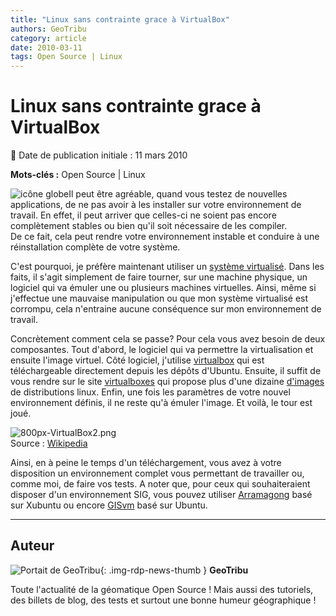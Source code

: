 ```yaml
---
title: "Linux sans contrainte grace à VirtualBox"
authors: GeoTribu
category: article
date: 2010-03-11
tags: Open Source | Linux
---
```


# Linux sans contrainte grace à VirtualBox

:calendar: Date de publication initiale : 11 mars 2010

**Mots-clés :** Open Source | Linux

![icône globe](https://cdn.geotribu.fr/img/internal/icons-rdp-news/world.png)Il peut être agréable, quand vous testez de nouvelles applications, de ne pas avoir à les installer sur votre environnement de travail. En effet, il peut arriver que celles-ci ne soient pas encore complètement stables ou bien qu'il soit nécessaire de les compiler.  
De ce fait, cela peut rendre votre environnement instable et conduire à une réinstallation complète de votre système.

C'est pourquoi, je préfère maintenant utiliser un [système virtualisé](https://fr.wikipedia.org/wiki/Virtualisation). Dans les faits, il s'agit simplement de faire tourner, sur une machine physique, un logiciel qui va émuler une ou plusieurs machines virtuelles. Ainsi, même si j'effectue une mauvaise manipulation ou que mon système virtualisé est corrompu, cela n'entraine aucune conséquence sur mon environnement de travail.

Concrètement comment cela se passe? Pour cela vous avez besoin de deux composantes. Tout d'abord, le logiciel qui va permettre la virtualisation et ensuite l'image virtuel. Côté logiciel, j'utilise [virtualbox](http://doc.ubuntu-fr.org/virtualbox) qui est téléchargeable directement depuis les dépôts d'Ubuntu. Ensuite, il suffit de vous rendre sur le site [virtualboxes](http://virtualboxes.org/) qui propose plus d'une dizaine [d'images](http://virtualboxes.org/images/) de distributions linux. Enfin, une fois les paramètres de votre nouvel environnement définis, il ne reste qu'à émuler l'image. Et voilà, le tour est joué.

![800px-VirtualBox2.png](https://cdn.geotribu.fr/img/divers/800px-VirtualBox2.png)  
Source : [Wikipedia](https://fr.wikipedia.org/wiki/Fichier:VirtualBox2.png)

Ainsi, en à peine le temps d'un téléchargement, vous avez à votre disposition un environnement complet vous permettant de travailler ou, comme moi, de faire vos tests. A noter que, pour ceux qui souhaiteraient disposer d'un environnement SIG, vous pouvez utiliser [Arramagong](http://www.arramagong.com/Arramagong/home.html) basé sur Xubuntu ou encore [GISvm](http://geotribu.net/node/190) basé sur Ubuntu.

----

## Auteur

![Portait de GeoTribu](https://cdn.geotribu.fr/img/internal/charte/geotribu_logo_64x64.png){: .img-rdp-news-thumb }
**GeoTribu**

Toute l'actualité de la géomatique Open Source ! Mais aussi des tutoriels, des billets de blog, des tests et surtout une bonne humeur géographique !
